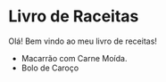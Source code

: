  # Livro de Raceitas

Olá! Bem vindo ao meu livro de receitas!

- Macarrão com Carne Moída.
- Bolo de Caroço